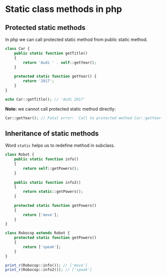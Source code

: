 # Static class methods in php

## Protected static methods

In php we can call protected static method from public static method.

```php
class Car {
    public static function getTitle()
    {
        return 'Audi ' . self::getYear();
    }
    
    protected static function getYear() {
        return '2017';
    }
}

echo Car::getTitle(); // 'Audi 2017'
```

**Note:** we cannot call protected static method directly:
```php
Car::getYear(); // Fatal error:  Call to protected method Car::getYear() from context '' in ...
```

## Inheritance of static methods

Word `static` helps us to redefine method in subclass.

```php
class Robot {
    public static function info()
    {
        return self::getPowers();
    }
    
    public static function info2()
    {
        return static::getPowers();
    }
    
    protected static function getPowers()
    {
        return ['move'];
    }
}

class Robocop extends Robot {
    protected static function getPowers()
    {
        return ['speak'];
    }
}

print_r(Robocop::info()); // ['move']
print_r(Robocop::info2()); // ['speak']
```
